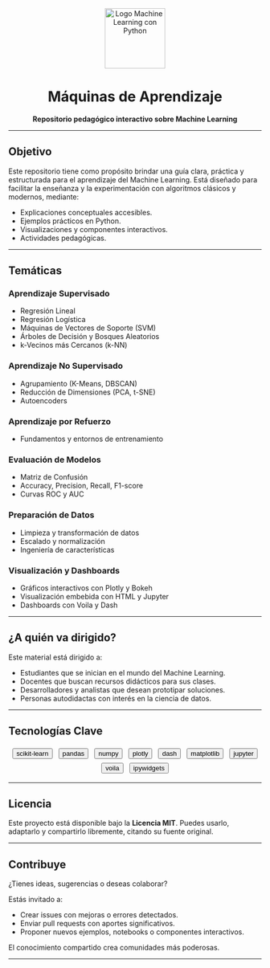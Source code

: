 <div align="center">
  <img src="https://upload.wikimedia.org/wikipedia/commons/4/4b/Python_logo_notext.svg" alt="Logo Machine Learning con Python" width="120"/>
  <h1>Máquinas de Aprendizaje</h1>
  <p><strong>Repositorio pedagógico interactivo sobre Machine Learning</strong></p>
</div>

---

## Objetivo

Este repositorio tiene como propósito brindar una guía clara, práctica y estructurada para el aprendizaje del Machine Learning. Está diseñado para facilitar la enseñanza y la experimentación con algoritmos clásicos y modernos, mediante:

- Explicaciones conceptuales accesibles.
- Ejemplos prácticos en Python.
- Visualizaciones y componentes interactivos.
- Actividades pedagógicas.

---

## Temáticas

### Aprendizaje Supervisado
- Regresión Lineal  
- Regresión Logística  
- Máquinas de Vectores de Soporte (SVM)  
- Árboles de Decisión y Bosques Aleatorios  
- k-Vecinos más Cercanos (k-NN)  

### Aprendizaje No Supervisado
- Agrupamiento (K-Means, DBSCAN)  
- Reducción de Dimensiones (PCA, t-SNE)  
- Autoencoders  

### Aprendizaje por Refuerzo
- Fundamentos y entornos de entrenamiento  

### Evaluación de Modelos
- Matriz de Confusión  
- Accuracy, Precision, Recall, F1-score  
- Curvas ROC y AUC  

### Preparación de Datos
- Limpieza y transformación de datos  
- Escalado y normalización  
- Ingeniería de características  

### Visualización y Dashboards
- Gráficos interactivos con Plotly y Bokeh  
- Visualización embebida con HTML y Jupyter  
- Dashboards con Voila y Dash  

---

## ¿A quién va dirigido?

Este material está dirigido a:

- Estudiantes que se inician en el mundo del Machine Learning.
- Docentes que buscan recursos didácticos para sus clases.
- Desarrolladores y analistas que desean prototipar soluciones.
- Personas autodidactas con interés en la ciencia de datos.

---

## Tecnologías Clave

<p align="center">
  <a href="https://scikit-learn.org/" target="_blank"><button style="margin: 4px;">scikit-learn</button></a>
  <a href="https://pandas.pydata.org/" target="_blank"><button style="margin: 4px;">pandas</button></a>
  <a href="https://numpy.org/" target="_blank"><button style="margin: 4px;">numpy</button></a>
  <a href="https://plotly.com/" target="_blank"><button style="margin: 4px;">plotly</button></a>
  <a href="https://dash.plotly.com/" target="_blank"><button style="margin: 4px;">dash</button></a>
  <a href="https://matplotlib.org/" target="_blank"><button style="margin: 4px;">matplotlib</button></a>
  <a href="https://jupyter.org/" target="_blank"><button style="margin: 4px;">jupyter</button></a>
  <a href="https://voila.readthedocs.io/" target="_blank"><button style="margin: 4px;">voila</button></a>
  <a href="https://ipywidgets.readthedocs.io/" target="_blank"><button style="margin: 4px;">ipywidgets</button></a>
</p>

---

## Licencia

Este proyecto está disponible bajo la **Licencia MIT**. Puedes usarlo, adaptarlo y compartirlo libremente, citando su fuente original.

---

## Contribuye

¿Tienes ideas, sugerencias o deseas colaborar?

Estás invitado a:

- Crear issues con mejoras o errores detectados.
- Enviar pull requests con aportes significativos.
- Proponer nuevos ejemplos, notebooks o componentes interactivos.

El conocimiento compartido crea comunidades más poderosas.

---
